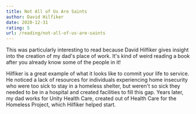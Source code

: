 ```yaml
---
title: Not All of Us Are Saints
author: David Hilfiker
date: 2020-12-31
rating: 5
url: /reading/not-all-of-us-are-saints
---
```

This was particularly interesting to read because David Hilfiker gives insight into the creation of my dad's place of work.
It's kind of weird reading a book after you already know some of the people in it!

Hilfiker is a great example of what it looks like to commit your life to service.
He noticed a lack of resources for individuals experiencing home insecurity who were too sick to stay in a homeless shelter, but weren't so sick they needed to be in a hospital and created facilities to fill this gap.
Years later, my dad works for Unity Health Care, created out of Health Care for the Homeless Project, which Hilfiker helped start.
